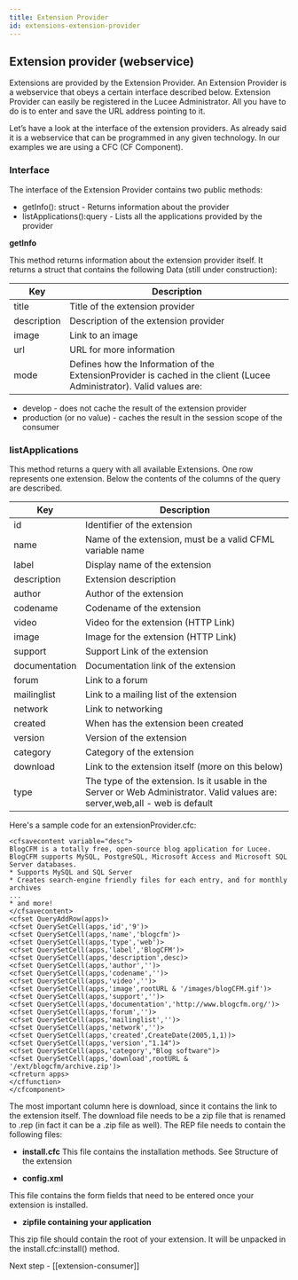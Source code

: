 ```yaml
---
title: Extension Provider
id: extensions-extension-provider
---
```


## Extension provider (webservice) ##

Extensions are provided by the Extension Provider. An Extension Provider is a webservice that obeys a certain interface described below. Extension Provider can easily be registered in the Lucee Administrator. All you have to do is to enter and save the URL address pointing to it.

Let’s have a look at the interface of the extension providers. As already said it is a webservice that can be programmed in any given technology. In our examples we are using a CFC (CF Component).

### Interface ###

The interface of the Extension Provider contains two public methods:

* getInfo(): struct - Returns information about the provider
* listApplications():query - Lists all the applications provided by the provider

**getInfo**

This method returns information about the extension provider itself. It returns a struct that contains the following Data (still under construction):

Key | Description
------------ | -------------
title | Title of the extension provider
description | Description of the extension provider
image | Link to an image
url | URL for more information
mode | Defines how the Information of the ExtensionProvider is cached in the client (Lucee Administrator). Valid values are:
<ul><li>develop - does not cache the result of the extension provider</li>
<li>production (or no value) - caches the result in the session scope of the consumer</li></ul>

### listApplications ###

This method returns a query with all available Extensions. One row represents one extension. Below the contents of the columns of the query are described.

Key | Description
------------ | -------------
id | Identifier of the extension
name | Name of the extension, must be a valid CFML variable name
label | Display name of the extension
description | Extension description
author | Author of the extension
codename | Codename of the extension
video  | Video for the extension (HTTP Link)
image | Image for the extension (HTTP Link)
support | Support Link of the extension
documentation | Documentation link of the extension
forum | Link to a forum
mailinglist | Link to a mailing list of the extension
network | Link to networking
created | When has the extension been created
version | Version of the extension
category | 	Category of the extension
download | Link to the extension itself (more on this below)
type | The type of the extension. Is it usable in the Server or Web Administrator. Valid values are: server,web,all - web is default

Here's a sample code for an extensionProvider.cfc:

```lucee
<cfsavecontent variable="desc">
BlogCFM is a totally free, open-source blog application for Lucee.
BlogCFM supports MySQL, PostgreSQL, Microsoft Access and Microsoft SQL Server databases.
* Supports MySQL and SQL Server
* Creates search-engine friendly files for each entry, and for monthly archives
...
* and more!
</cfsavecontent>
<cfset QueryAddRow(apps)>
<cfset QuerySetCell(apps,'id','9')>
<cfset QuerySetCell(apps,'name','blogcfm')>
<cfset QuerySetCell(apps,'type','web')>
<cfset QuerySetCell(apps,'label','BlogCFM')>
<cfset QuerySetCell(apps,'description',desc)>
<cfset QuerySetCell(apps,'author','')>
<cfset QuerySetCell(apps,'codename','')>
<cfset QuerySetCell(apps,'video','')>
<cfset QuerySetCell(apps,'image',rootURL & '/images/blogCFM.gif')>
<cfset QuerySetCell(apps,'support','')>
<cfset QuerySetCell(apps,'documentation','http://www.blogcfm.org/')>
<cfset QuerySetCell(apps,'forum','')>
<cfset QuerySetCell(apps,'mailinglist','')>
<cfset QuerySetCell(apps,'network','')>
<cfset QuerySetCell(apps,'created',CreateDate(2005,1,1))>
<cfset QuerySetCell(apps,'version',"1.14")>
<cfset QuerySetCell(apps,'category',"Blog software")>
<cfset QuerySetCell(apps,'download',rootURL & '/ext/blogcfm/archive.zip')>
<cfreturn apps>
</cffunction>
</cfcomponent>
```

The most important column here is download, since it contains the link to the extension itself. The download file needs to be a zip file that is renamed to .rep (in fact it can be a .zip file as well). The REP file needs to contain the following files:

* **install.cfc**
This file contains the installation methods. See Structure of the extension

* **config.xml**

This file contains the form fields that need to be entered once your extension is installed.

* **zipfile containing your application**

This zip file should contain the root of your extension. It will be unpacked in the install.cfc:install() method.

Next step - [[extension-consumer]]
